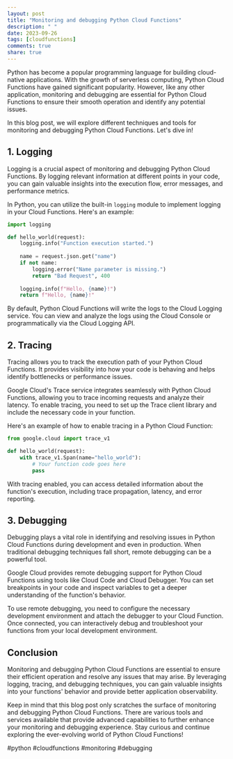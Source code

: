```yaml
---
layout: post
title: "Monitoring and debugging Python Cloud Functions"
description: " "
date: 2023-09-26
tags: [cloudfunctions]
comments: true
share: true
---
```


Python has become a popular programming language for building cloud-native applications. With the growth of serverless computing, Python Cloud Functions have gained significant popularity. However, like any other application, monitoring and debugging are essential for Python Cloud Functions to ensure their smooth operation and identify any potential issues.

In this blog post, we will explore different techniques and tools for monitoring and debugging Python Cloud Functions. Let's dive in!

## 1. Logging

Logging is a crucial aspect of monitoring and debugging Python Cloud Functions. By logging relevant information at different points in your code, you can gain valuable insights into the execution flow, error messages, and performance metrics.

In Python, you can utilize the built-in `logging` module to implement logging in your Cloud Functions. Here's an example:

```python
import logging

def hello_world(request):
    logging.info("Function execution started.")
    
    name = request.json.get("name")
    if not name:
        logging.error("Name parameter is missing.")
        return "Bad Request", 400
    
    logging.info(f"Hello, {name}!")
    return f"Hello, {name}!"
```

By default, Python Cloud Functions will write the logs to the Cloud Logging service. You can view and analyze the logs using the Cloud Console or programmatically via the Cloud Logging API.

## 2. Tracing

Tracing allows you to track the execution path of your Python Cloud Functions. It provides visibility into how your code is behaving and helps identify bottlenecks or performance issues.

Google Cloud's Trace service integrates seamlessly with Python Cloud Functions, allowing you to trace incoming requests and analyze their latency. To enable tracing, you need to set up the Trace client library and include the necessary code in your function.

Here's an example of how to enable tracing in a Python Cloud Function:

```python
from google.cloud import trace_v1

def hello_world(request):
    with trace_v1.Span(name="hello_world"):
        # Your function code goes here
        pass
```

With tracing enabled, you can access detailed information about the function's execution, including trace propagation, latency, and error reporting.

## 3. Debugging

Debugging plays a vital role in identifying and resolving issues in Python Cloud Functions during development and even in production. When traditional debugging techniques fall short, remote debugging can be a powerful tool.

Google Cloud provides remote debugging support for Python Cloud Functions using tools like Cloud Code and Cloud Debugger. You can set breakpoints in your code and inspect variables to get a deeper understanding of the function's behavior.

To use remote debugging, you need to configure the necessary development environment and attach the debugger to your Cloud Function. Once connected, you can interactively debug and troubleshoot your functions from your local development environment.

## Conclusion

Monitoring and debugging Python Cloud Functions are essential to ensure their efficient operation and resolve any issues that may arise. By leveraging logging, tracing, and debugging techniques, you can gain valuable insights into your functions' behavior and provide better application observability.

Keep in mind that this blog post only scratches the surface of monitoring and debugging Python Cloud Functions. There are various tools and services available that provide advanced capabilities to further enhance your monitoring and debugging experience. Stay curious and continue exploring the ever-evolving world of Python Cloud Functions!

#python #cloudfunctions #monitoring #debugging